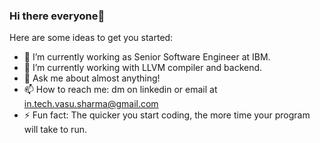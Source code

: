 ### Hi there everyone👋

Here are some ideas to get you started:

- 🔭 I’m currently working as Senior Software Engineer at IBM.
- 🌱 I’m currently working with LLVM compiler and backend.
- 💬 Ask me about almost anything!
- 📫 How to reach me: dm on linkedin or email at in.tech.vasu.sharma@gmail.com
- ⚡ Fun fact: The quicker you start coding, the more time your program will take to run.

